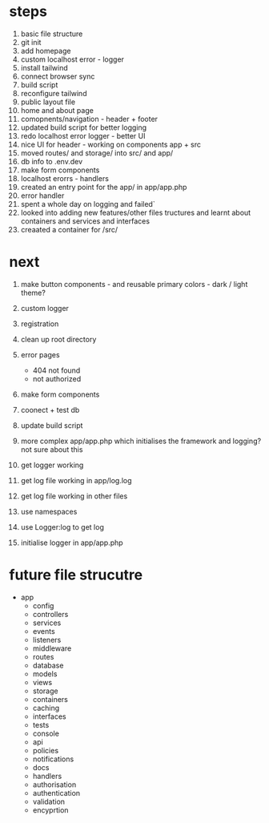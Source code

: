 # steps

1. basic file structure
2. git init
3. add homepage
4. custom localhost error - logger
5. install tailwind
6. connect browser sync
7. build script
8. reconfigure tailwind
9. public layout file 
10. home and about page
11. comopnents/navigation - header + footer
12. updated build script for better logging
13. redo localhost error logger - better UI
14. nice UI for header - working on components app + src
15. moved routes/ and storage/ into src/ and app/
16. db info to .env.dev 
17. make form components
18. localhost erorrs - handlers
19. created an entry point for the app/ in app/app.php
20. error handler
21. spent a whole day on logging and failed`
22. looked into adding new features/other files tructures and learnt about containers and services and interfaces
23. creaated a container for /src/ 

# next

1. make button components - and reusable primary colors - dark / light theme?
2. custom logger
3. registration
4. clean up root directory
5. error pages 
    - 404 not found
    - not authorized
6. make form components
7. coonect + test db
8. update build script
9. more complex app/app.php which initialises the framework and logging? not sure about this



1. get logger working
2. get log file working in app/log.log
3. get log file working in other files
4. use namespaces
5. use Logger:log to get log
6. initialise logger in app/app.php




# future file strucutre

- app
    - config
    - controllers
    - services
    - events
    - listeners
    - middleware
    - routes
    - database
    - models
    - views
    - storage
    - containers
    - caching
    - interfaces
    - tests
    - console
    - api
    - policies
    - notifications
    - docs
    - handlers
    - authorisation
    - authentication
    - validation 
    - encyprtion